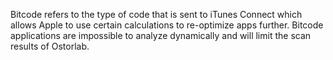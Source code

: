 Bitcode refers to the type of code that is sent to iTunes Connect which allows Apple to use certain calculations to re-optimize apps further. 
Bitcode applications are impossible to analyze dynamically and will limit the scan results of Ostorlab.